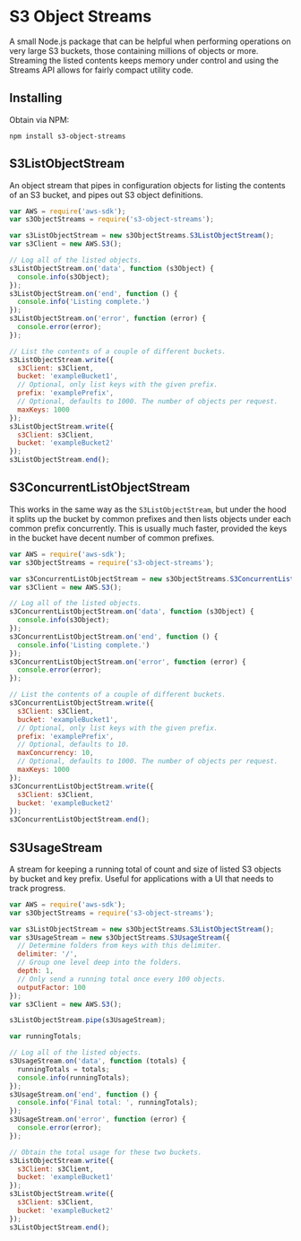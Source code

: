 # S3 Object Streams

A small Node.js package that can be helpful when performing operations on very
large S3 buckets, those containing millions of objects or more. Streaming the
listed contents keeps memory under control and using the Streams API allows for
fairly compact utility code.

## Installing

Obtain via NPM:

```
npm install s3-object-streams
```

## S3ListObjectStream

An object stream that pipes in configuration objects for listing the contents of
an S3 bucket, and pipes out S3 object definitions.

```js
var AWS = require('aws-sdk');
var s3ObjectStreams = require('s3-object-streams');

var s3ListObjectStream = new s3ObjectStreams.S3ListObjectStream();
var s3Client = new AWS.S3();

// Log all of the listed objects.
s3ListObjectStream.on('data', function (s3Object) {
  console.info(s3Object);
});
s3ListObjectStream.on('end', function () {
  console.info('Listing complete.')
});
s3ListObjectStream.on('error', function (error) {
  console.error(error);
});

// List the contents of a couple of different buckets.
s3ListObjectStream.write({
  s3Client: s3Client,
  bucket: 'exampleBucket1',
  // Optional, only list keys with the given prefix.
  prefix: 'examplePrefix',
  // Optional, defaults to 1000. The number of objects per request.
  maxKeys: 1000
});
s3ListObjectStream.write({
  s3Client: s3Client,
  bucket: 'exampleBucket2'
});
s3ListObjectStream.end();
```

## S3ConcurrentListObjectStream

This works in the same way as the `S3ListObjectStream`, but under the hood it
splits up the bucket by common prefixes and then lists objects under each
common prefix concurrently. This is usually much faster, provided the keys in
the bucket have decent number of common prefixes.

```js
var AWS = require('aws-sdk');
var s3ObjectStreams = require('s3-object-streams');

var s3ConcurrentListObjectStream = new s3ObjectStreams.S3ConcurrentListObjectStream();
var s3Client = new AWS.S3();

// Log all of the listed objects.
s3ConcurrentListObjectStream.on('data', function (s3Object) {
  console.info(s3Object);
});
s3ConcurrentListObjectStream.on('end', function () {
  console.info('Listing complete.')
});
s3ConcurrentListObjectStream.on('error', function (error) {
  console.error(error);
});

// List the contents of a couple of different buckets.
s3ConcurrentListObjectStream.write({
  s3Client: s3Client,
  bucket: 'exampleBucket1',
  // Optional, only list keys with the given prefix.
  prefix: 'examplePrefix',
  // Optional, defaults to 10.
  maxConcurrency: 10,
  // Optional, defaults to 1000. The number of objects per request.
  maxKeys: 1000
});
s3ConcurrentListObjectStream.write({
  s3Client: s3Client,
  bucket: 'exampleBucket2'
});
s3ConcurrentListObjectStream.end();
```

## S3UsageStream

A stream for keeping a running total of count and size of listed S3 objects by
bucket and key prefix. Useful for applications with a UI that needs to track
progress.

```js
var AWS = require('aws-sdk');
var s3ObjectStreams = require('s3-object-streams');

var s3ListObjectStream = new s3ObjectStreams.S3ListObjectStream();
var s3UsageStream = new s3ObjectStreams.S3UsageStream({
  // Determine folders from keys with this delimiter.
  delimiter: '/',
  // Group one level deep into the folders.
  depth: 1,
  // Only send a running total once every 100 objects.
  outputFactor: 100
});
var s3Client = new AWS.S3();

s3ListObjectStream.pipe(s3UsageStream);

var runningTotals;

// Log all of the listed objects.
s3UsageStream.on('data', function (totals) {
  runningTotals = totals;
  console.info(runningTotals);
});
s3UsageStream.on('end', function () {
  console.info('Final total: ', runningTotals);
});
s3UsageStream.on('error', function (error) {
  console.error(error);
});

// Obtain the total usage for these two buckets.
s3ListObjectStream.write({
  s3Client: s3Client,
  bucket: 'exampleBucket1'
});
s3ListObjectStream.write({
  s3Client: s3Client,
  bucket: 'exampleBucket2'
});
s3ListObjectStream.end();
```
